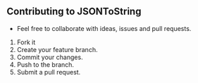 ## Contributing to JSONToString
- Feel free to collaborate with ideas, issues and  pull requests.

1. Fork it
2. Create your feature branch.
3. Commit your changes.
4. Push to the branch.
5. Submit a pull request.
